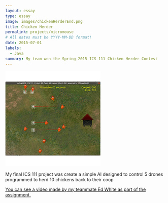 ```yaml
---
layout: essay
type: essay
image: images/chickenHerderEnd.png
title: Chicken Herder
permalink: projects/micromouse
# All dates must be YYYY-MM-DD format!
date: 2015-07-01
labels:
  - Java
summary: My team won the Spring 2015 ICS 111 Chicken Herder Contest
---
```


<img class="ui medium right floated rounded image" src="../images/chickenHerderBegin.png">

My final ICS 111 project was create a simple AI designed to control 5 drones programmed to herd 10 chickens back to
their coop


[You can see a video made by my teammate Ed White as part of the assignment.](https://youtu.be/bpXoYn5SS7I)
<div class="ui embed" data-source="youtube" data-id="bpXoYn5SS7I" >
